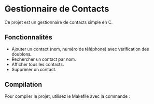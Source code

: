 # Gestionnaire de Contacts

Ce projet est un gestionnaire de contacts simple en C.

## Fonctionnalités

- Ajouter un contact (nom, numéro de téléphone) avec vérification des doublons.
- Rechercher un contact par nom.
- Afficher tous les contacts.
- Supprimer un contact.

## Compilation

Pour compiler le projet, utilisez le Makefile avec la commande :

